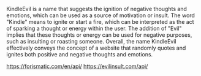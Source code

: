 KindleEvil is a name that suggests the ignition of negative thoughts and emotions, which can be used as a source of motivation or insult. The word "Kindle" means to ignite or start a fire, which can be interpreted as the act of sparking a thought or energy within the user. The addition of "Evil" implies that these thoughts or energy can be used for negative purposes, such as insulting or roasting someone. Overall, the name KindleEvil effectively conveys the concept of a website that randomly quotes and ignites both positive and negative thoughts and emotions.

https://forismatic.com/en/api/
https://evilinsult.com/api/